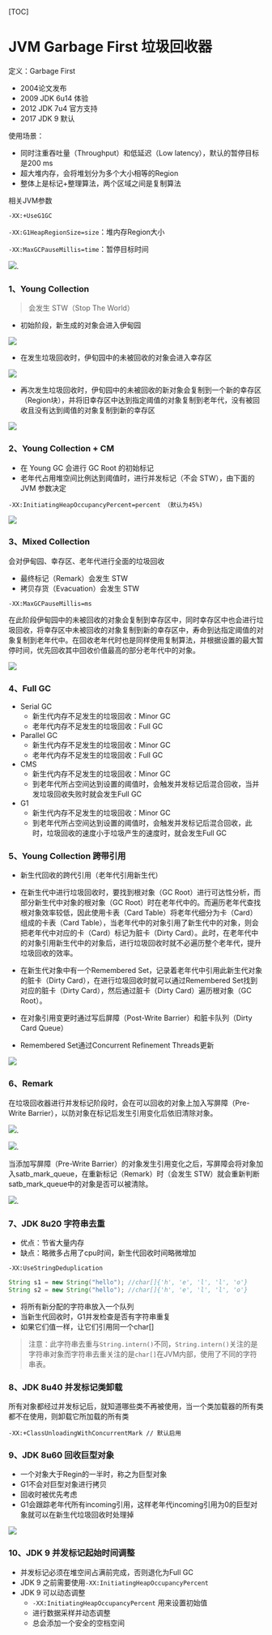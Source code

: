 [TOC]

# JVM Garbage First 垃圾回收器

定义：Garbage First

- 2004论文发布
- 2009 JDK 6u14 体验
- 2012 JDK 7u4 官方支持
- 2017 JDK 9 默认

使用场景：

- 同时注重吞吐量（Throughput）和低延迟（Low latency），默认的暂停目标是200 ms
- 超大堆内存，会将堆划分为多个大小相等的Region
- 整体上是标记+整理算法，两个区域之间是复制算法

相关JVM参数

`-XX:+UseG1GC`

`-XX:G1HeapRegionSize=size`：堆内存Region大小

`-XX:MaxGCPauseMillis=time`：暂停目标时间



![](photo\jvm垃圾回收器G1垃圾回收阶段流程图.png).

### 1、Young Collection

> 会发生 STW（Stop The World）

- 初始阶段，新生成的对象会进入伊甸园

![](photo\jvm垃圾回收器G1垃圾回收阶段1.png)

- 在发生垃圾回收时，伊旬园中的未被回收的对象会进入幸存区

![](photo\jvm垃圾回收器G1垃圾回收阶段2.png)

- 再次发生垃圾回收时，伊旬园中的未被回收的新对象会复制到一个新的幸存区（Region块），并将旧幸存区中达到指定阈值的对象复制到老年代，没有被回收且没有达到阈值的对象复制到新的幸存区

![](photo\jvm垃圾回收器G1垃圾回收阶段3.png)

### 2、Young Collection + CM

- 在 Young GC 会进行 GC Root 的初始标记
- 老年代占用堆空间比例达到阈值时，进行并发标记（不会 STW），由下面的 JVM 参数决定

```
-XX:InitiatingHeapOccupancyPercent=percent （默认为45%)
```

![](photo\jvm垃圾回收器G1垃圾回收阶段4.png)

### 3、Mixed Collection

会对伊甸园、幸存区、老年代进行全面的垃圾回收

- 最终标记（Remark）会发生 STW
- 拷贝存货（Evacuation）会发生 STW

```
-XX:MaxGCPauseMillis=ms
```

在此阶段伊甸园中的未被回收的对象会复制到幸存区中，同时幸存区中也会进行垃圾回收，将幸存区中未被回收的对象复制到新的幸存区中，寿命到达指定阈值的对象复制到老年代中。在回收老年代时也是同样使用复制算法，并根据设置的最大暂停时间，优先回收其中回收价值最高的部分老年代中的对象。

![](photo\jvm垃圾回收器G1垃圾回收阶段5.png)

### 4、Full GC

- Serial GC
  - 新生代内存不足发生的垃圾回收：Minor GC
  - 老年代内存不足发生的垃圾回收：Full GC
- Parallel GC
  - 新生代内存不足发生的垃圾回收：Minor GC
  - 老年代内存不足发生的垃圾回收：Full GC
- CMS
  - 新生代内存不足发生的垃圾回收：Minor GC
  - 到老年代所占空间达到设置的阈值时，会触发并发标记后混合回收，当并发垃圾回收失败时就会发生Full GC
- G1
  - 新生代内存不足发生的垃圾回收：Minor GC
  - 到老年代所占空间达到设置的阈值时，会触发并发标记后混合回收，此时，垃圾回收的速度小于垃圾产生的速度时，就会发生Full GC

### 5、Young Collection 跨带引用

- 新生代回收的跨代引用（老年代引用新生代）

- 在新生代中进行垃圾回收时，要找到根对象（GC Root）进行可达性分析，而部分新生代中对象的根对象（GC Root）时在老年代中的。而遍历老年代查找根对象效率较低，因此使用卡表（Card Table）将老年代细分为卡（Card）组成的卡表（Card Table），当老年代中的对象引用了新生代中的对象，则会把老年代中对应的卡（Card）标记为脏卡（Dirty Card）。此时，在老年代中的对象引用新生代中的对象后，进行垃圾回收时就不必遍历整个老年代，提升垃圾回收的效率。

- 在新生代对象中有一个Remembered Set，记录着老年代中引用此新生代对象的脏卡（Dirty Card），在进行垃圾回收时就可以通过Remembered Set找到对应的脏卡（Dirty Card），然后通过脏卡（Dirty Card）遍历根对象（GC Root）。

- 在对象引用变更时通过写后屏障（Post-Write Barrier）和脏卡队列（Dirty Card Queue）
- Remembered Set通过Concurrent Refinement Threads更新

![](photo\jvm垃圾回收器G1垃圾回收跨代引用.png)

### 6、Remark

在垃圾回收器进行并发标记阶段时，会在可以回收的对象上加入写屏障（Pre-Write Barrier），以防对象在标记后发生引用变化后依旧清除对象。

![](photo\jvm垃圾回收器G1垃圾回收阶段Remark写屏障.png).

![](photo\jvm垃圾回收器G1垃圾回收阶段Remark1.png).

当添加写屏障（Pre-Write Barrier）的对象发生引用变化之后，写屏障会将对象加入satb_mark_queue，在重新标记（Remark）时（会发生 STW）就会重新判断satb_mark_queue中的对象是否可以被清除。

![](photo\jvm垃圾回收器G1垃圾回收阶段Remark2.png).

### 7、JDK 8u20 字符串去重

- 优点：节省大量内存
- 缺点：略微多占用了cpu时间，新生代回收时间略微增加

```
-XX:UseStringDeduplication
```

```java
String s1 = new String("hello"); //char[]{'h', 'e', 'l', 'l', 'o'}
String s2 = new String("hello"); //char[]{'h', 'e', 'l', 'l', 'o'}
```

- 将所有新分配的字符串放入一个队列
- 当新生代回收时，G1并发检查是否有字符串重复
- 如果它们值一样，让它们引用同一个char[]

> 注意：此字符串去重与`String.intern()`不同，`String.intern()`关注的是字符串对象而字符串去重关注的是`char[]`在JVM内部，使用了不同的字符串表。

### 8、JDK 8u40 并发标记类卸载

所有对象都经过并发标记后，就知道哪些类不再被使用，当一个类加载器的所有类都不在使用，则卸载它所加载的所有类

```
-XX:+ClassUnloadingWithConcurrentMark // 默认启用
```

### 9、JDK 8u60 回收巨型对象

- 一个对象大于Regin的一半时，称之为巨型对象
- G1不会对巨型对象进行拷贝
- 回收时被优先考虑
- G1会跟踪老年代所有incoming引用，这样老年代incoming引用为0的巨型对象就可以在新生代垃圾回收时处理掉

![](photo\jvm垃圾回收器G1垃圾回收阶段巨型对象.png)

### 10、JDK 9 并发标记起始时间调整

- 并发标记必须在堆空间占满前完成，否则退化为Full GC
- JDK 9 之前需要使用`-XX:InitiatingHeapOccupancyPercent`
- JDK 9 可以动态调整
  - `-XX:InitiatingHeapOccupancyPercent` 用来设置初始值
  - 进行数据采样并动态调整
  - 总会添加一个安全的空档空间













